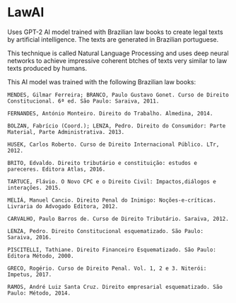 # LawAI
Uses GPT-2 AI model trained with Brazilian law books to create legal texts by artificial intelligence. The texts are generated in Brazilian portuguese.

This technique is called Natural Language Processing and uses deep neural networks to achieve impressive coherent btches of texts very similar to law texts produced by humans.

This AI model was trained with the following Brazilian law books:


    MENDES, Gilmar Ferreira; BRANCO, Paulo Gustavo Gonet. Curso de Direito Constitucional. 6ª ed. São Paulo: Saraiva, 2011.

    FERNANDES, António Monteiro. Direito do Trabalho. Almedina, 2014.

    BOLZAN, Fabrício (Coord.); LENZA, Pedro. Direito do Consumidor: Parte Material, Parte Administrativa. 2013.

    HUSEK, Carlos Roberto. Curso de Direito Internacional Público. LTr, 2012.

    BRITO, Edvaldo. Direito tributário e constituição: estudos e pareceres. Editora Atlas, 2016.

    TARTUCE, Flávio. O Novo CPC e o Direito Civil: Impactos,diálogos e interações. 2015.

    MELIÁ, Manuel Cancio. Direito Penal do Inimigo: Noções-e-críticas. Livraria do Advogado Editora, 2012.

    CARVALHO, Paulo Barros de. Curso de Direito Tributário. Saraiva, 2012.

    LENZA, Pedro. Direito Constitucional esquematizado. São Paulo: Saraiva, 2016.

    PISCITELLI, Tathiane. Direito Financeiro Esquematizado. São Paulo: Editora Método, 2000.

    GRECO, Rogério. Curso de Direito Penal. Vol. 1, 2 e 3. Niterói: Impetus, 2017.

    RAMOS, André Luiz Santa Cruz. Direito empresarial esquematizado. São Paulo: Método, 2014.
